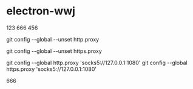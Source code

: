 ﻿# electron-wwj
123
666
456

git config --global --unset http.proxy
 
git config --global --unset https.proxy

git config --global http.proxy 'socks5://127.0.0.1:1080'
git config --global https.proxy 'socks5://127.0.0.1:1080'

666